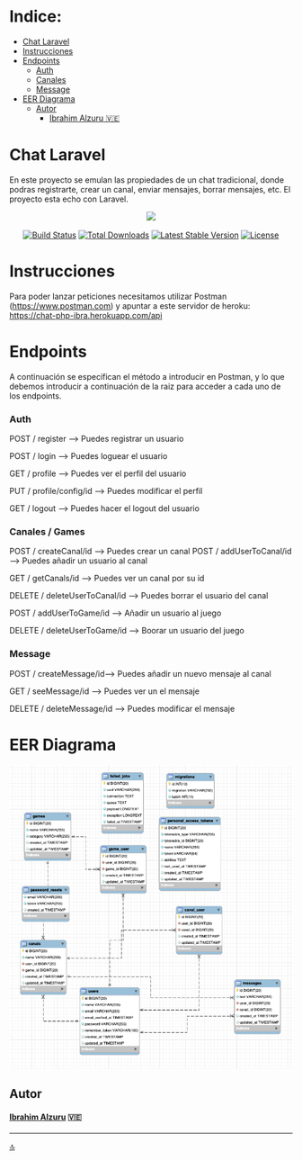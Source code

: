 # Indice:

- [Chat Laravel](#Chat-Laravel)
- [Instrucciones](#instrucciones)
- [Endpoints](#endpoints)
    - [Auth](#auth)
    - [Canales](#canales)
    - [Message](#message)
- [EER Diagrama](#eer-diagrama)
  - [Autor](#autor)
      - [Ibrahim Alzuru :venezuela:](#Ibrahim-Alzuru)



# Chat Laravel

En este proyecto se emulan las propiedades de un chat tradicional, donde podras registrarte, crear un canal, enviar mensajes, borrar mensajes, etc.
El proyecto esta echo con Laravel.

<p align="center"><a href="https://laravel.com" target="_blank"><img src="https://raw.githubusercontent.com/laravel/art/master/logo-lockup/5%20SVG/2%20CMYK/1%20Full%20Color/laravel-logolockup-cmyk-red.svg" width="400"></a></p>

<p align="center">
<a href="https://travis-ci.org/laravel/framework"><img src="https://travis-ci.org/laravel/framework.svg" alt="Build Status"></a>
<a href="https://packagist.org/packages/laravel/framework"><img src="https://img.shields.io/packagist/dt/laravel/framework" alt="Total Downloads"></a>
<a href="https://packagist.org/packages/laravel/framework"><img src="https://img.shields.io/packagist/v/laravel/framework" alt="Latest Stable Version"></a>
<a href="https://packagist.org/packages/laravel/framework"><img src="https://img.shields.io/packagist/l/laravel/framework" alt="License"></a>
</p>

# Instrucciones

Para poder lanzar peticiones necesitamos utilizar Postman (https://www.postman.com) y apuntar a este servidor de heroku: https://chat-php-ibra.herokuapp.com/api


# Endpoints

A continuación se especifican el método a introducir en Postman, y lo que debemos introducir a continuación de la raiz para acceder a cada uno de los endpoints.

### Auth

POST / register --> Puedes registrar un usuario

POST / login --> Puedes loguear el usuario

GET / profile  --> Puedes ver el perfil del usuario

PUT / profile/config/id --> Puedes modificar el perfil 

GET / logout --> Puedes hacer el logout del usuario


### Canales / Games

POST / createCanal/id    --> Puedes crear un canal
POST / addUserToCanal/id --> Puedes añadir un usuario al canal

GET / getCanals/id  --> Puedes ver un canal por su id

DELETE / deleteUserToCanal/id --> Puedes borrar el usuario del canal

POST / addUserToGame/id --> Añadir un usuario al juego

DELETE / deleteUserToGame/id --> Boorar un usuario del juego

### Message

POST / createMessage/id--> Puedes añadir un nuevo mensaje al canal

GET / seeMessage/id --> Puedes ver un el mensaje

DELETE / deleteMessage/id --> Puedes modificar el mensaje



# EER Diagrama

![Diagram](img/diagrama.png)

## Autor

#### [Ibrahim Alzuru](https://github.com/ibralzuru) :venezuela:

---------------------

[:top:](#indice)